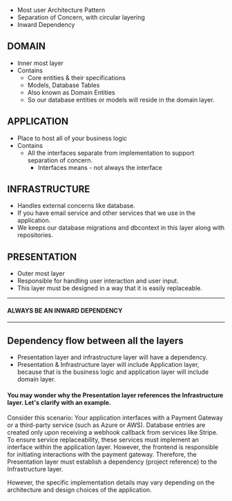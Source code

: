 - Most user Architecture Pattern
- Separation of Concern, with circular layering
- Inward Dependency
## DOMAIN

- Inner most layer
- Contains
	- Core entities & their specifications
	- Models, Database Tables
	- Also known as Domain Entities
	- So our database entities or models will reside in the domain layer.


## APPLICATION

- Place to host all of your business logic
- Contains
	- All the interfaces separate from implementation to support separation of concern. 
		- Interfaces means - not always the interface


## INFRASTRUCTURE

- Handles external concerns like database.
- If you have email service and other services that we use in the application.
- We keeps our database migrations and dbcontext in this layer along with repositories.


## PRESENTATION

- Outer most layer
- Responsible for handling user interaction and user input.
- This layer must be designed in a way that it is easily replaceable.




---
####                                                           ALWAYS BE AN INWARD DEPENDENCY
---


## Dependency flow between all the layers

- Presentation layer and infrastructure layer will have a dependency.
- Presentation & Infrastructure layer will include Application layer, because that is the business logic and application layer will include domain layer.

#### You may wonder why the Presentation layer references the Infrastructure layer. Let's clarify with an example.

Consider this scenario: Your application interfaces with a Payment Gateway or a third-party service (such as Azure or AWS). Database entries are created only upon receiving a webhook callback from services like Stripe. To ensure service replaceability, these services must implement an interface within the application layer. However, the frontend is responsible for initiating interactions with the payment gateway. Therefore, the Presentation layer must establish a dependency (project reference) to the Infrastructure layer.

However, the specific implementation details may vary depending on the architecture and design choices of the application.


